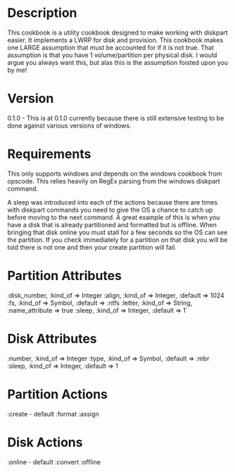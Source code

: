 Description
===========

This cookbook is a utility cookbook designed to make working with diskpart easier.  It implements a LWRP for
disk and provision.  This cookbook makes one LARGE assumption that must be accounted for if it is not true.  That
assumption is that you have 1 volume/partition per physical disk.  I would argue you always want this, but alas this
is the assumption foisted upon you by me!

Version
======

0.1.0 - This is at 0.1.0 currently because there is still extensive testing to be done against various versions of
windows.

Requirements
============

This only supports windows and depends on the windows cookbook from opscode.  This relies heavily on RegEx parsing
from the windows diskpart command.

A sleep was introduced into each of the actions because there are times with diskpart commands you need to give the OS a
chance to catch up before moving to the next command.  A great example of this is when you have a disk that is already
partitioned and formatted but is offline.  When bringing that disk online you must stall for a few seconds so the OS can
see the partition.  If you check immediately for a partition on that disk you will be told there is not one and then your create partition will fail.

Partition Attributes
====================

  :disk_number, :kind_of => Integer
  :align, :kind_of => Integer, :default => 1024
  :fs, :kind_of => Symbol, :default => :ntfs
  :letter, :kind_of => String, :name_attribute => true
  :sleep, :kind_of => Integer, :default => 1`

Disk Attributes
===============

  :number, :kind_of => Integer
  :type, :kind_of => Symbol, :default => :mbr
  :sleep, :kind_of => Integer, :default => 1

Partition Actions
=================

  :create - default
  :format
  :assign

Disk Actions
============

  :online - default
  :convert
  :offline
